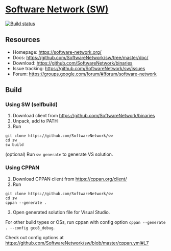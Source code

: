 # [Software Network (SW)](https://software-network.org/)

[![Build status](https://ci.appveyor.com/api/projects/status/3mf8eall4lf764sk/branch/master?svg=true)](https://ci.appveyor.com/project/egorpugin/sw/branch/master)

## Resources

- Homepage: https://software-network.org/
- Docs: https://github.com/SoftwareNetwork/sw/tree/master/doc/
- Download: https://github.com/SoftwareNetwork/binaries
- Issue tracking: https://github.com/SoftwareNetwork/sw/issues
- Forum: https://groups.google.com/forum/#!forum/software-network

## Build

### Using SW (selfbuild)

1. Download client from https://github.com/SoftwareNetwork/binaries
2. Unpack, add to PATH
3. Run
```
git clone https://github.com/SoftwareNetwork/sw
cd sw
sw build
```

(optional) Run `sw generate` to generate VS solution.

### Using CPPAN

1. Download CPPAN client from https://cppan.org/client/
2. Run 
```
git clone https://github.com/SoftwareNetwork/sw
cd sw
cppan --generate .
```
3. Open generated solution file for Visual Studio.

For other build types or OSs, run cppan with config option `cppan --generate . --config gcc8_debug`.

Check out config options at https://github.com/SoftwareNetwork/sw/blob/master/cppan.yml#L7
